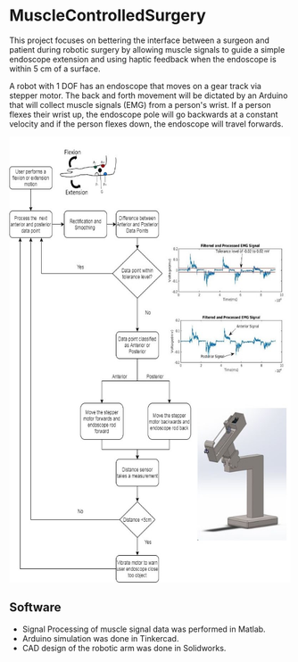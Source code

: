 # MuscleControlledSurgery
This project focuses on bettering the interface between a surgeon and patient during robotic surgery by allowing muscle signals to guide a simple endoscope extension and using haptic feedback when the endoscope is within 5 cm of a surface.

A robot with 1 DOF has an endoscope that moves on a gear track via stepper motor. The back and forth movement will be dictated by an Arduino that will collect muscle signals (EMG) from a person's wrist. If a person flexes their wrist up, the endoscope pole will go backwards at a constant velocity and if the person flexes down, the endoscope will travel forwards.

<p align="center">
  <img width="600" height="800"src="https://github.com/darrentran33/MuscleControlledSurgery/blob/master/Diagrams/BlockDiagram.jpg">
</p>

## Software
  * Signal Processing of muscle signal data was performed in Matlab.
  * Arduino simulation was done in Tinkercad.
  * CAD design of the robotic arm was done in Solidworks.
